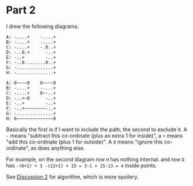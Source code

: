Part 2
======

I drew the following diagrams:

```
A: -....+    -....+
B: -....+    -....+
C: -....+    -.0..+
D: -..0.+      -..+
E: -..+        -..+
F: -..0........0..+
G: -..............+
H: -..............+
```

```
A: 0~~~~0    0~~~~0
B: -....+    -....+
C: -....+    0~-..+
D: -..+~0      -..+
E: -..+        -..+
F: -..+~~~~~~~~-..+
G: -..............+
H: 0~~~~~~~~~~~~~~0
```

Basically the first is if I want to include the path; the second to
exclude it. A `-` means "subtract this co-ordinate (plus an extra 1
for inside)", a `+` means "add this co-ordinate (plus 1 for outside)".
A `0` means "ignore this co-ordinate", as does anything else.

For example, on the second diagram row `H` has nothing internal. and
row `D` has `-(0+1) + 3 -(12+1) + 15 = 3-1 + 15-13 = 4` inside points.

See [Discussion 2](discussion2.txt) for algorithm, which is more
spoilery.
